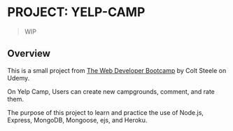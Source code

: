 # PROJECT: YELP-CAMP 
> WIP

## Overview
This is a small project from [The Web Developer Bootcamp](https://www.udemy.com/course/the-web-developer-bootcamp/) by Colt Steele on Udemy.

On Yelp Camp, Users can create new campgrounds, comment, and rate them.

The  purpose of this project to learn and practice the use of Node.js, Express, MongoDB, Mongoose, ejs, and Heroku.